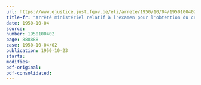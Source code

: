 ```yaml
---
url: https://www.ejustice.just.fgov.be/eli/arrete/1950/10/04/1950100402/justel
title-fr: "Arrêté ministériel relatif à l'examen pour l'obtention du certificat d'aptitudes aux fonctions d'inspecteur cantonal de l'enseignement primaire et contenant les instructions pour les jurys"
date: 1950-10-04
source:
number: 1950100402
page: 888888
case: 1950-10-04/02
publication: 1950-10-23
starts:
modifies:
pdf-original:
pdf-consolidated:
---
```


